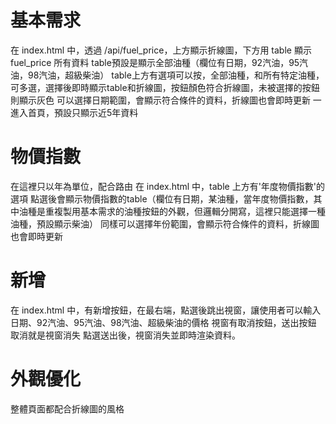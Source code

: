 # 基本需求
在 index.html 中，透過 /api/fuel_price，上方顯示折線圖，下方用 table 顯示 fuel_price 所有資料
table預設是顯示全部油種（欄位有日期，92汽油，95汽油，98汽油，超級柴油）
table上方有選項可以按，全部油種，和所有特定油種，可多選，選擇後即時顯示table和折線圖，按鈕顏色符合折線圖，未被選擇的按鈕則顯示灰色
可以選擇日期範圍，會顯示符合條件的資料，折線圖也會即時更新
一進入首頁，預設只顯示近5年資料

# 物價指數
在這裡只以年為單位，配合路由
在 index.html 中，table 上方有'年度物價指數'的選項
點選後會顯示物價指數的table（欄位有日期，某油種，當年度物價指數，其中油種是重複製用基本需求的油種按鈕的外觀，但邏輯分開寫，這裡只能選擇一種油種，預設顯示柴油）
同樣可以選擇年份範圍，會顯示符合條件的資料，折線圖也會即時更新

# 新增
在 index.html 中，有新增按鈕，在最右端，點選後跳出視窗，讓使用者可以輸入日期、92汽油、95汽油、98汽油、超級柴油的價格
視窗有取消按鈕，送出按鈕
取消就是視窗消失
點選送出後，視窗消失並即時渲染資料。

# 外觀優化
整體頁面都配合折線圖的風格